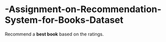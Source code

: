 # -Assignment-on-Recommendation-System-for-Books-Dataset

Recommend a **best book** based on the ratings.
